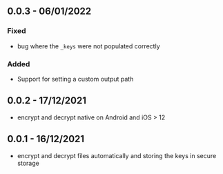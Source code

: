 ## 0.0.3 - 06/01/2022

### Fixed
* bug where the `_keys` were not populated correctly
### Added
* Support for setting a custom output path

## 0.0.2 - 17/12/2021

* encrypt and decrypt native on Android and iOS > 12

## 0.0.1 - 16/12/2021

* encrypt and decrypt files automatically and storing the keys in secure storage
